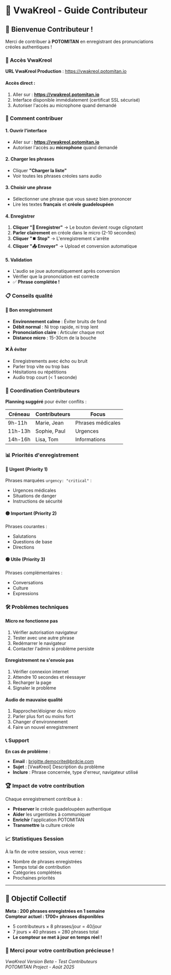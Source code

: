 # 🎤 VwaKreol - Guide Contributeur

## 🎯 Bienvenue Contributeur !

Merci de contribuer à **POTOMITAN** en enregistrant des pronunciations créoles authentiques !

### 📱 Accès VwaKreol

**URL VwaKreol Production** : https://vwakreol.potomitan.io

#### Accès direct :

1. Aller sur : **https://vwakreol.potomitan.io**
2. Interface disponible immédiatement (certificat SSL sécurisé)
3. Autoriser l'accès au microphone quand demandé

### 🚀 Comment contribuer

#### 1. Ouvrir l'interface
- Aller sur : **https://vwakreol.potomitan.io**
- Autoriser l'accès au **microphone** quand demandé

#### 2. Charger les phrases
- Cliquer **"Charger la liste"**  
- Voir toutes les phrases créoles sans audio

#### 3. Choisir une phrase
- Sélectionner une phrase que vous savez bien prononcer
- Lire les textes **français** et **créole guadeloupéen**

#### 4. Enregistrer
1. **Cliquer "🎤 Enregistrer"** → Le bouton devient rouge clignotant
2. **Parler clairement** en créole dans le micro (2-10 secondes)  
3. **Cliquer "⏹️ Stop"** → L'enregistrement s'arrête
4. **Cliquer "📤 Envoyer"** → Upload et conversion automatique

#### 5. Validation
- L'audio se joue automatiquement après conversion
- Vérifier que la prononciation est correcte
- ✅ **Phrase complétée !**

### 📋 Conseils qualité

#### 🎯 Bon enregistrement
- **Environnement calme** : Éviter bruits de fond
- **Débit normal** : Ni trop rapide, ni trop lent  
- **Prononciation claire** : Articuler chaque mot
- **Distance micro** : 15-30cm de la bouche

#### ❌ À éviter  
- Enregistrements avec écho ou bruit
- Parler trop vite ou trop bas
- Hésitations ou répétitions
- Audio trop court (< 1 seconde)

### 👥 Coordination Contributeurs

**Planning suggéré** pour éviter conflits :

| Créneau | Contributeurs | Focus |
|---------|---------------|-------|
| 9h-11h  | Marie, Jean   | Phrases médicales |
| 11h-13h | Sophie, Paul  | Urgences |  
| 14h-16h | Lisa, Tom     | Informations |

### 📊 Priorités d'enregistrement

#### 🔴 **Urgent** (Priority 1)
Phrases marquées `urgency: "critical"` :
- Urgences médicales
- Situations de danger
- Instructions de sécurité

#### 🟡 **Important** (Priority 2)  
Phrases courantes :
- Salutations
- Questions de base
- Directions

#### 🟢 **Utile** (Priority 3)
Phrases complémentaires :
- Conversations
- Culture
- Expressions

### 🛠️ Problèmes techniques

#### Micro ne fonctionne pas
1. Vérifier autorisation navigateur
2. Tester avec une autre phrase
3. Redémarrer le navigateur
4. Contacter l'admin si problème persiste

#### Enregistrement ne s'envoie pas
1. Vérifier connexion internet
2. Attendre 10 secondes et réessayer
3. Recharger la page
4. Signaler le problème

#### Audio de mauvaise qualité
1. Rapprocher/éloigner du micro
2. Parler plus fort ou moins fort  
3. Changer d'environnement
4. Faire un nouvel enregistrement

### 📞 Support

**En cas de problème** :
- **Email** : brigitte.democrite@brdcie.com
- **Sujet** : [VwaKreol] Description du problème
- **Inclure** : Phrase concernée, type d'erreur, navigateur utilisé

### 🏆 Impact de votre contribution

Chaque enregistrement contribue à :
- **Préserver** le créole guadeloupéen authentique
- **Aider** les urgentistes à communiquer
- **Enrichir** l'application POTOMITAN  
- **Transmettre** la culture créole

### 📈 Statistiques Session

À la fin de votre session, vous verrez :
- Nombre de phrases enregistrées
- Temps total de contribution  
- Catégories complétées
- Prochaines priorités

---

## 🎯 Objectif Collectif

**Meta : 200 phrases enregistrées en 1 semaine**  
**Compteur actuel : 1700+ phrases disponibles**
- 5 contributeurs × 8 phrases/jour = 40/jour
- 7 jours × 40 phrases = 280 phrases total
- **Le compteur se met à jour en temps réel !**

### 🌟 Merci pour votre contribution précieuse !

*VwaKreol Version Beta - Test Contributeurs*  
*POTOMITAN Project - Août 2025*